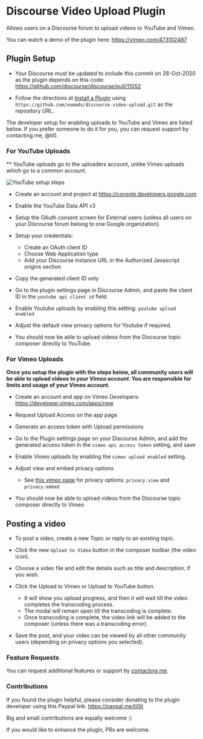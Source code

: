 # Discourse Video Upload Plugin

Allows users on a Discourse forum to upload videos to YouTube and Vimeo.

You can watch a demo of the plugin here:
https://vimeo.com/473102487

## Plugin Setup

- Your Discourse must be updated to include this commit on 28-Oct-2020 as the plugin depends on this code: https://github.com/discourse/discourse/pull/11052

- Follow the directions at [Install a Plugin](https://meta.discourse.org/t/install-a-plugin/19157) using `https://github.com/xomads/discourse-video-upload.git` as the repository URL.

The developer setup for enabling uploads to YouTube and Vimeo are listed below. If you prefer someone to do it for you, you can request support by contacting me, @ti0.

### For YouTube Uploads

** YouTube uploads go to the uploaders account, unlike Vimeo uploads which go to a common account.

![YouTube setup steps](https://d11a6trkgmumsb.cloudfront.net/original/3X/b/9/b9551db2408411188b8f8417efd3425184004117.png)

- Create an account and project at https://console.developers.google.com

- Enable the YouTube Data API v3

- Setup the OAuth consent screen for External users (unless all users on your Discourse forum belong to one Google organization).

- Setup your credentials:
  - Create an OAuth client ID
  - Choose Web Application type
  - Add your Discourse instance URL in the Authorized Javascript origins section 

- Copy the generated client ID only

- Go to the plugin settings page in Discourse Admin, and paste the client ID in the `youtube api client id` field. 

- Enable Youtube uploads by enabling this setting: `youtube upload enabled`

- Adjust the default view privacy options for Youtube if required.

- You should now be able to upload videos from the Discourse topic composer directly to YouTube.

### For Vimeo Uploads

**Once you setup the plugin with the steps below, <b>all community users will be able to upload videos to *your Vimeo account*.</b>
You are responsible for limits and usage of your Vimeo account.** 

- Create an account and app on Vimeo Developers:
https://developer.vimeo.com/apps/new

- Request Upload Access on the app page

- Generate an access token with Upload permissions

- Go to the Plugin settings page on your Discourse Admin, and add the generated access token in the `vimeo api access token` setting, and save

- Enable Vimeo uploads by enabling the `vimeo upload enabled` setting.

- Adjust view and embed privacy options 

  - See [this vimeo page](https://developer.vimeo.com/api/reference/videos#edit_video) for privacy options: `privacy.view` and `privacy.embed`

- You should now be able to upload videos from the Discourse topic composer directly to Vimeo

## Posting a video

- To post a video, create a new Topic or reply to an existing
 topic. 
 
- Click the new `Upload to Video` button in the composer toolbar (the video icon).

- Choose a video file and edit the details such as title and description, if you wish.
  
- Click the Upload to Vimeo or Upload to YouTube button. 
  - It will show you upload progress, and then it will wait till the video completes the transcoding process.
  - The modal will remain open till the transcoding is complete.
  - Once transcoding is complete, the video link will be added to the composer (unless there was a transcoding error).
  
- Save the post, and your video can be viewed by all other community users 
  (depending on privacy options you selected).
  
### Feature Requests

You can request additional features or support by [contacting me](https://meta.discourse.org/u/ti0/summary).  

### Contributions

If you found the plugin helpful, please consider donating to the plugin developer using this Paypal link:
https://paypal.me/ti0it

Big and small contributions are equally welcome :) 

If you would like to enhance the plugin, PRs are welcome.
